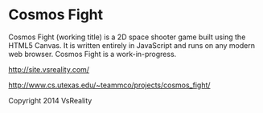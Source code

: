 Cosmos Fight
============

Cosmos Fight (working title) is a 2D space shooter game built using the HTML5 Canvas. It is written entirely in JavaScript and runs on any modern web browser. Cosmos Fight is a work-in-progress.

http://site.vsreality.com/

http://www.cs.utexas.edu/~teammco/projects/cosmos_fight/

Copyright 2014 VsReality
